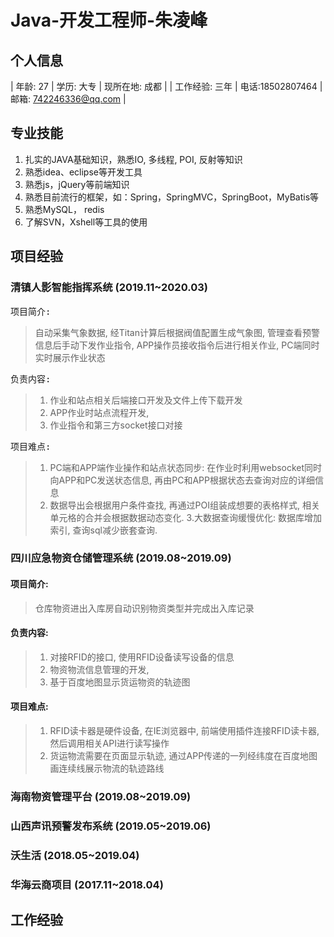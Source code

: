 # Java-开发工程师-朱凌峰
## 个人信息

| 年龄: 27 | 学历: 大专 | 现所在地: 成都 |
| 工作经验: 三年 | 电话:18502807464 | 邮箱: 742246336@qq.com |

## 专业技能
1. 扎实的JAVA基础知识，熟悉IO, 多线程, POI, 反射等知识
2. 熟悉idea、eclipse等开发工具
3. 熟悉js，jQuery等前端知识
4. 熟悉目前流行的框架，如：Spring，SpringMVC，SpringBoot，MyBatis等
5. 熟悉MySQL， redis 
6. 了解SVN，Xshell等工具的使用

## 项目经验
### 清镇人影智能指挥系统 (2019.11~2020.03)
<kbd>项目简介:</kbd> 
> 自动采集气象数据, 经Titan计算后根据阀值配置生成气象图, 管理查看预警信息后手动下发作业指令, APP操作员接收指令后进行相关作业, PC端同时实时展示作业状态

<kbd>负责内容:</kbd> 
> 1. 作业和站点相关后端接口开发及文件上传下载开发
> 2. APP作业时站点流程开发, 
> 3. 作业指令和第三方socket接口对接

<kbd>项目难点:</kbd>
> 1. PC端和APP端作业操作和站点状态同步: 在作业时利用websocket同时向APP和PC发送状态信息, 再由PC和APP根据状态去查询对应的详细信息
> 2. 数据导出会根据用户条件查找, 再通过POI组装成想要的表格样式, 相关单元格的合并会根据数据动态变化.
> 3.大数据查询缓慢优化: 数据库增加索引, 查询sql减少嵌套查询.

### 四川应急物资仓储管理系统 (2019.08~2019.09)
#### 项目简介: 
> 仓库物资进出入库房自动识别物资类型并完成出入库记录


#### 负责内容:
> 1. 对接RFID的接口, 使用RFID设备读写设备的信息
> 2. 物资物流信息管理的开发, 
> 3. 基于百度地图显示货运物资的轨迹图

#### 项目难点:
> 1. RFID读卡器是硬件设备, 在IE浏览器中, 前端使用插件连接RFID读卡器, 然后调用相关API进行读写操作
> 2. 货运物流需要在页面显示轨迹, 通过APP传递的一列经纬度在百度地图画连续线展示物流的轨迹路线

### 海南物资管理平台 (2019.08~2019.09)

### 山西声讯预警发布系统 (2019.05~2019.06)

### 沃生活 (2018.05~2019.04)

### 华海云商项目 (2017.11~2018.04)

## 工作经验
